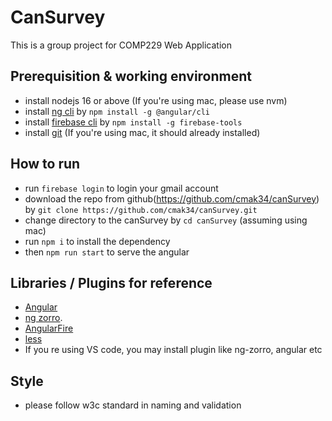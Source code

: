# CanSurvey

This is a group project for COMP229 Web Application

## Prerequisition & working environment
- install nodejs 16 or above (If you're using mac, please use nvm)
- install [ng cli](https://angular.io/cli) by `npm install -g @angular/cli`
- install [firebase cli](https://firebase.google.com/docs/cli#install-cli-mac-linux) by `npm install -g firebase-tools  `
- install [git](https://git-scm.com) (If you're using mac, it should already installed)

## How to run
- run `firebase login` to login your gmail account
- download the repo from github(https://github.com/cmak34/canSurvey) by `git clone https://github.com/cmak34/canSurvey.git`
- change directory to the canSurvey by `cd canSurvey` (assuming using mac)
- run `npm i` to install the dependency
- then `npm run start` to serve the angular

## Libraries / Plugins for reference
- [Angular](https://angular.io)
- [ng zorro](https://ng.ant.design/docs/getting-started/en).
- [AngularFire](https://github.com/angular/angularfire)
- [less](https://lesscss.org)
- If you re using VS code, you may install plugin like ng-zorro, angular etc

## Style
- please follow w3c standard in naming and validation